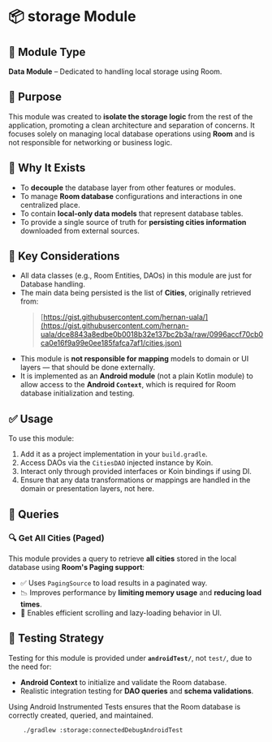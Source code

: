 # 📦 storage Module

## 🧩 Module Type

**Data Module** – Dedicated to handling local storage using Room.

## 🎯 Purpose

This module was created to **isolate the storage logic** from the rest of the application, promoting
a clean architecture and separation of concerns. It focuses solely on managing local database
operations using **Room** and is not responsible for networking or business logic.

## 🧠 Why It Exists

- To **decouple** the database layer from other features or modules.
- To manage **Room database** configurations and interactions in one centralized place.
- To contain **local-only data models** that represent database tables.
- To provide a single source of truth for **persisting cities information** downloaded from external
  sources.

## 🔑 Key Considerations

- All data classes (e.g., Room Entities, DAOs) in this module are just for Database handling.
- The main data being persisted is the list of **Cities**, originally retrieved from:
  > [https://gist.githubusercontent.com/hernan-uala/](https://gist.githubusercontent.com/hernan-uala/dce8843a8edbe0b0018b32e137bc2b3a/raw/0996accf70cb0ca0e16f9a99e0ee185fafca7af1/cities.json)
- This module is **not responsible for mapping** models to domain or UI layers — that should be done
  externally.
- It is implemented as an **Android module** (not a plain Kotlin module) to allow access to the **Android `Context`**, which is required for Room database initialization and testing.

## ✅ Usage

To use this module:

1. Add it as a project implementation in your `build.gradle`.
2. Access DAOs via the `CitiesDAO` injected instance by Koin.
3. Interact only through provided interfaces or Koin bindings if using DI.
4. Ensure that any data transformations or mappings are handled in the domain or presentation
   layers, not here.

## 📄 Queries

### 🔍 Get All Cities (Paged)

This module provides a query to retrieve **all cities** stored in the local database using **Room's Paging support**:

- ✅ Uses `PagingSource` to load results in a paginated way.
- 📉 Improves performance by **limiting memory usage** and **reducing load times**.
- 🔄 Enables efficient scrolling and lazy-loading behavior in UI.

## 🧪 Testing Strategy

Testing for this module is provided under **`androidTest/`**, not `test/`, due to the need for:
- **Android Context** to initialize and validate the Room database.
- Realistic integration testing for **DAO queries** and **schema validations**.

Using Android Instrumented Tests ensures that the Room database is correctly created, queried, and maintained.

```bash
    ./gradlew :storage:connectedDebugAndroidTest
```